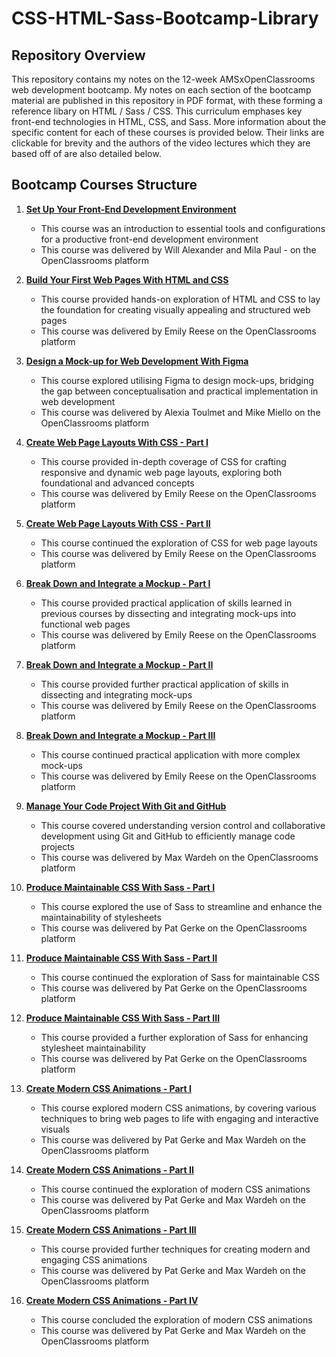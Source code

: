 # CSS-HTML-Sass-Bootcamp-Library

## Repository Overview

This repository contains my notes on the 12-week AMSxOpenClassrooms web development bootcamp. My notes on each section of the bootcamp material are published in this repository in PDF format, with these forming a reference libary on HTML / Sass / CSS. This curriculum emphases key front-end technologies in HTML, CSS, and Sass. More information about the specific content for each of these courses is provided below. Their links are clickable for brevity and the authors of the video lectures which they are based off of are also detailed below.

## Bootcamp Courses Structure

1. [**Set Up Your Front-End Development Environment**](./1%20Set%20Up%20Your%20Front-End%20Development%20Environment.pdf)
   - This course was an introduction to essential tools and configurations for a productive front-end development environment
   - This course was delivered by Will Alexander and Mila Paul - on the OpenClassrooms platform

2. [**Build Your First Web Pages With HTML and CSS**](./2%20Build%20Your%20First%20Web%20Pages%20With%20HTML%20and%20CSS.pdf)
   - This course provided hands-on exploration of HTML and CSS to lay the foundation for creating visually appealing and structured web pages
   - This course was delivered by Emily Reese on the OpenClassrooms platform

3. [**Design a Mock-up for Web Development With Figma**](./3%20Design%20a%20Mock-up%20for%20Web%20Development%20With%20Figma.pdf)
   - This course explored utilising Figma to design mock-ups, bridging the gap between conceptualisation and practical implementation in web development
   - This course was delivered by Alexia Toulmet and Mike Miello on the OpenClassrooms platform

4. [**Create Web Page Layouts With CSS - Part I**](./4i%20Create%20Web%20Page%20Layouts%20With%20CSS.pdf)
   - This course provided in-depth coverage of CSS for crafting responsive and dynamic web page layouts, exploring both foundational and advanced concepts
   - This course was delivered by Emily Reese on the OpenClassrooms platform

5. [**Create Web Page Layouts With CSS - Part II**](./4ii%20Create%20Web%20Page%20Layouts%20With%20CSS.pdf)
   - This course continued the exploration of CSS for web page layouts
   - This course was delivered by Emily Reese on the OpenClassrooms platform

6. [**Break Down and Integrate a Mockup - Part I**](./5i%20Break%20Down%20and%20Integrate%20a%20Mockup.pdf)
   - This course provided practical application of skills learned in previous courses by dissecting and integrating mock-ups into functional web pages
   - This course was delivered by Emily Reese on the OpenClassrooms platform

7. [**Break Down and Integrate a Mockup - Part II**](./5ii%20Break%20Down%20and%20Integrate%20a%20Mockup.pdf)
   - This course provided further practical application of skills in dissecting and integrating mock-ups
   - This course was delivered by Emily Reese on the OpenClassrooms platform

8. [**Break Down and Integrate a Mockup - Part III**](./5iii%20Break%20Down%20and%20Integrate%20a%20Mockup.pdf)
   - This course continued practical application with more complex mock-ups
   - This course was delivered by Emily Reese on the OpenClassrooms platform

9. [**Manage Your Code Project With Git and GitHub**](./6%20Manage%20Your%20Code%20Project%20With%20Git%20and%20GitHub.pdf)
   - This course covered understanding version control and collaborative development using Git and GitHub to efficiently manage code projects
   - This course was delivered by Max Wardeh on the OpenClassrooms platform

10. [**Produce Maintainable CSS With Sass - Part I**](./7i%20Produce%20Maintainable%20CSS%20With%20Sass.pdf)
    - This course explored the use of Sass to streamline and enhance the maintainability of stylesheets
    - This course was delivered by Pat Gerke on the OpenClassrooms platform

11. [**Produce Maintainable CSS With Sass - Part II**](./7ii%20Produce%20Maintainable%20CSS%20With%20Sass.pdf)
    - This course continued the exploration of Sass for maintainable CSS
    - This course was delivered by Pat Gerke on the OpenClassrooms platform

12. [**Produce Maintainable CSS With Sass - Part III**](./7iii%20Produce%20Maintainable%20CSS%20With%20Sass.pdf)
    - This course provided a further exploration of Sass for enhancing stylesheet maintainability
    - This course was delivered by Pat Gerke on the OpenClassrooms platform

13. [**Create Modern CSS Animations - Part I**](./8i%20Create%20Modern%20CSS%20Animations.pdf)
    - This course explored modern CSS animations, by covering various techniques to bring web pages to life with engaging and interactive visuals
    - This course was delivered by Pat Gerke and Max Wardeh on the OpenClassrooms platform

14. [**Create Modern CSS Animations - Part II**](./8ii%20Create%20Modern%20CSS%20Animations.pdf)
    - This course continued the exploration of modern CSS animations
    - This course was delivered by Pat Gerke and Max Wardeh on the OpenClassrooms platform

15. [**Create Modern CSS Animations - Part III**](./8iii%20Create%20Modern%20CSS%20Animations.pdf)
    - This course provided further techniques for creating modern and engaging CSS animations
    - This course was delivered by Pat Gerke and Max Wardeh on the OpenClassrooms platform

16. [**Create Modern CSS Animations - Part IV**](./8iv%20Create%20Modern%20CSS%20Animations.pdf)
    - This course concluded the exploration of modern CSS animations
    - This course was delivered by Pat Gerke and Max Wardeh on the OpenClassrooms platform

